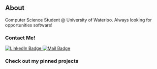 <!-- ![GitHub stats](https://github-readme-stats.vercel.app/api?username=alexboden&show_icons=true&theme=github_dark&hide=stars&count_private=true) -->
<!-- [![Top Langs](https://github-readme-stats.vercel.app/api/top-langs/?username=alexboden)](https://github.com/anuraghazra/github-readme-stats) -->

## About
Computer Science Student @ University of Waterloo. Always looking for opportunities software!

### Contact Me!

<div id="badges">
  <a href="https://www.linkedin.com/in/alex-boden/">
    <img src="https://img.shields.io/badge/LinkedIn-blue?style=for-the-badge&logo=linkedin&logoColor=white?" alt="LinkedIn Badge"/>
  </a> 
  <a href="mailto:alex.boden@uwaterloo.ca">
    <img src="https://img.shields.io/badge/Mail-red?style=for-the-badge&logo=gmail&logoColor=white" alt="Mail Badge"/>
  </a>
</div>

### Check out my pinned projects
